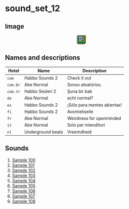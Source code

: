 # sound_set_12

## Image

<div align="center">

![sound_set_12](../uploads/imgs/12.gif)

</div>

## Names and descriptions

| Hotel | Name | Description |
|-|-|-|
| `com` | Habbo Sounds 2 | Check it out |
| `com.br` | Abe Normal | Sonso aleatórios. |
| `com.tr` | Habbo Sesleri 2 | Şuna bir bak |
| `de` | Abe Normal | echt normal? |
| `es` | Habbo Sounds 2 | ¡Sólo para mentes abiertas! |
| `fi` | Habbo Sounds 2 | Avomieliselle |
| `fr` | Abe Normal | Weirdness for openminded |
| `it` | Abe Normal | Solo per intenditori |
| `nl` | Underground beats | Vreemdheid |

## Sounds

1. [Sample 100](../uploads/sounds/sound_machine_sample_100.mp3)
1. [Sample 101](../uploads/sounds/sound_machine_sample_101.mp3)
1. [Sample 102](../uploads/sounds/sound_machine_sample_102.mp3)
1. [Sample 103](../uploads/sounds/sound_machine_sample_103.mp3)
1. [Sample 104](../uploads/sounds/sound_machine_sample_104.mp3)
1. [Sample 105](../uploads/sounds/sound_machine_sample_105.mp3)
1. [Sample 106](../uploads/sounds/sound_machine_sample_106.mp3)
1. [Sample 107](../uploads/sounds/sound_machine_sample_107.mp3)
1. [Sample 108](../uploads/sounds/sound_machine_sample_108.mp3)